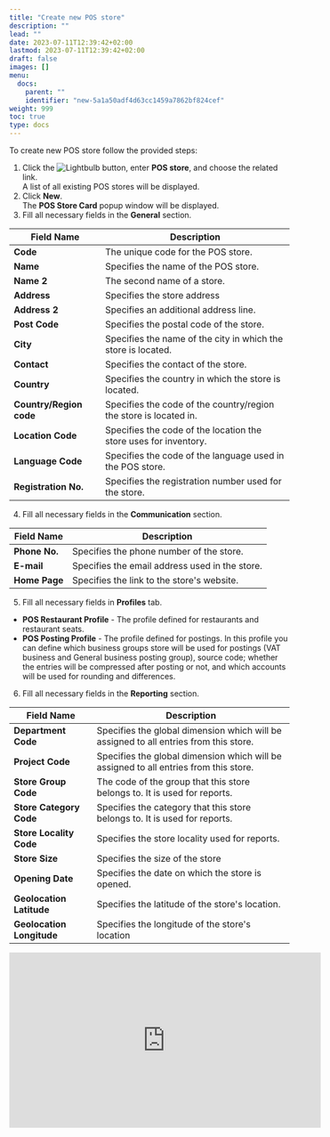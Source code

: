 ```yaml
---
title: "Create new POS store"
description: ""
lead: ""
date: 2023-07-11T12:39:42+02:00
lastmod: 2023-07-11T12:39:42+02:00
draft: false
images: []
menu:
  docs:
    parent: ""
    identifier: "new-5a1a50adf4d63cc1459a7862bf824cef"
weight: 999
toc: true
type: docs
---
```


To create new POS store follow the provided steps:

1. Click the ![Lightbulb](Lightbulb_icon.PNG) button, enter **POS store**, and choose the related link.        
   A list of all existing POS stores will be displayed.  
2. Click **New**.        
    The **POS Store Card** popup window will be displayed.
3. Fill all necessary fields in the **General** section.

| Field Name      | Description |
| ----------- | ----------- |
| **Code**       | The unique code for the POS store.     |
| **Name**   | Specifies the name of the POS store.       |
| **Name 2**  | The second name of a store. |
| **Address** | Specifies the store address |
| **Address 2** | Specifies an additional address line. |
| **Post Code** | Specifies the postal code of the store. |
| **City** | Specifies the name of the city in which the store is located. |
| **Contact** | Specifies the contact of the store. |
| **Country** | Specifies the country in which the store is located. |
| **Country/Region code** | Specifies the code of the country/region the store is located in. |
| **Location Code** | Specifies the code of the location the store uses for inventory. |
| **Language Code** | Specifies the code of the language used in the POS store. |
| **Registration No.** | Specifies the registration number used for the store. |

4. Fill all necessary fields in the **Communication** section.

| Field Name      | Description |
| ----------- | ----------- |
| **Phone No.**       |  Specifies the phone number of the store.     |
| **E-mail**   | Specifies the email address used in the store.       |
| **Home Page**  | Specifies the link to the store's website. |

5. Fill all necessary fields in **Profiles** tab.

- **POS Restaurant Profile** - The profile defined for restaurants and restaurant seats.
- **POS Posting Profile** - The profile defined for postings. In this profile you can define which business groups store will be used for postings (VAT business and General business posting group), source code; whether the entries will be compressed after posting or not, and which accounts will be used for rounding and differences.

6. Fill all necessary fields in the **Reporting** section.

| Field Name      | Description |
| ----------- | ----------- |
| **Department Code**   | Specifies the global dimension which will be assigned to all entries from this store.     |
| **Project Code**   | Specifies the global dimension which will be assigned to all entries from this store.      |
| **Store Group Code**  | The code of the group that this store belongs to. It is used for reports. |
| **Store Category Code** | Specifies the category that this store belongs to. It is used for reports. |
| **Store Locality Code** | Specifies the store locality used for reports. |
| **Store Size** | Specifies the size of the store |
| **Opening Date** | Specifies the date on which the store is opened. |
| **Geolocation Latitude** | Specifies the latitude of the store's location. |
| **Geolocation Longitude** | Specifies the longitude of the store's location |

<iframe width="560" height="315" src="https://www.youtube.com/embed/AktQ3262OJ8" title="YouTube video player" frameborder="0" allow="accelerometer; autoplay; clipboard-write; encrypted-media; gyroscope; picture-in-picture; web-share" allowfullscreen></iframe>


